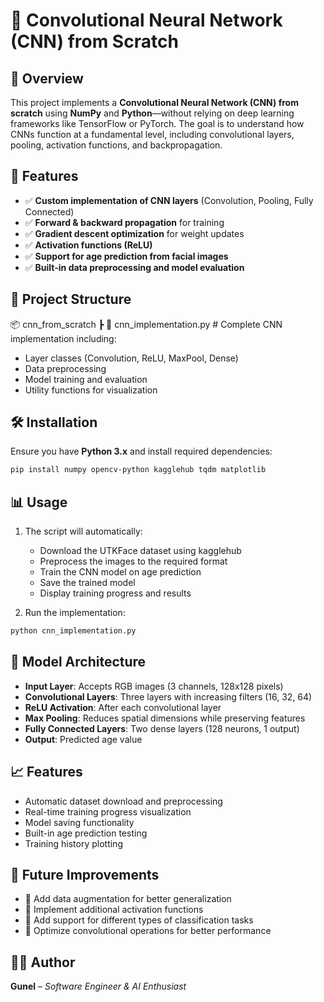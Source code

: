 # 📌 Convolutional Neural Network (CNN) from Scratch

## 🚀 Overview
This project implements a **Convolutional Neural Network (CNN) from scratch** using **NumPy** and **Python**—without relying on deep learning frameworks like TensorFlow or PyTorch. The goal is to understand how CNNs function at a fundamental level, including convolutional layers, pooling, activation functions, and backpropagation.

## 📜 Features
- ✅ **Custom implementation of CNN layers** (Convolution, Pooling, Fully Connected)
- ✅ **Forward & backward propagation** for training
- ✅ **Gradient descent optimization** for weight updates
- ✅ **Activation functions (ReLU)**
- ✅ **Support for age prediction from facial images**
- ✅ **Built-in data preprocessing and model evaluation**

## 📂 Project Structure
📦 cnn_from_scratch
 ┣ 📜 cnn_implementation.py   # Complete CNN implementation including:
   - Layer classes (Convolution, ReLU, MaxPool, Dense)
   - Data preprocessing
   - Model training and evaluation
   - Utility functions for visualization

## 🛠️ Installation
Ensure you have **Python 3.x** and install required dependencies:
```bash
pip install numpy opencv-python kagglehub tqdm matplotlib
```

## 📊 Usage
1. The script will automatically:
   - Download the UTKFace dataset using kagglehub
   - Preprocess the images to the required format
   - Train the CNN model on age prediction
   - Save the trained model
   - Display training progress and results

2. Run the implementation:
```bash
python cnn_implementation.py
```

## 🧠 Model Architecture
* **Input Layer**: Accepts RGB images (3 channels, 128x128 pixels)
* **Convolutional Layers**: Three layers with increasing filters (16, 32, 64)
* **ReLU Activation**: After each convolutional layer
* **Max Pooling**: Reduces spatial dimensions while preserving features
* **Fully Connected Layers**: Two dense layers (128 neurons, 1 output)
* **Output**: Predicted age value

## 📈 Features
* Automatic dataset download and preprocessing
* Real-time training progress visualization
* Model saving functionality
* Built-in age prediction testing
* Training history plotting

## 🚀 Future Improvements
* 🔹 Add data augmentation for better generalization
* 🔹 Implement additional activation functions
* 🔹 Add support for different types of classification tasks
* 🔹 Optimize convolutional operations for better performance

## 👨‍💻 Author
**Gunel** – *Software Engineer & AI Enthusiast*
